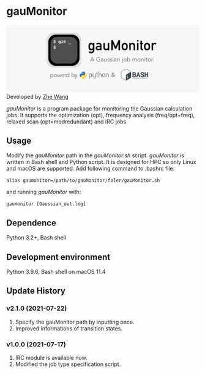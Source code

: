 # gauMonitor
![](logo.png)
Developed by [Zhe Wang](https://www.wangzhe95.net)

*gauMonitor* is a program package for monitoring the Gaussian calculation jobs. It supports the optimization (opt), 
frequency analysis (freq/opt+freq), relaxed scan (opt=modredundant) and IRC jobs.

## Usage
Modify the *gauMonitor* path in the *gauMonitor.sh* script.
*gauMonitor* is written in Bash shell and Python script. It is designed for HPC so only Linux and macOS are supported.
Add following command to .bashrc file:
```
alias gaumonitor=/path/to/gauMonitor/foler/gauMonitor.sh
```
and running *gauMonitor* with:
```
gaumonitor [Gaussian_out.log]
```

## Dependence
Python 3.2+, Bash shell

## Development environment
Python 3.9.6, Bash shell on macOS 11.4

## Update History
### v2.1.0 (2021-07-22)
1. Specify the gauMonitor path by inputting once.
2. Improved informations of transition states.

### v1.0.0 (2021-07-17)
1. IRC module is available now.
2. Modified the job type specification script.
